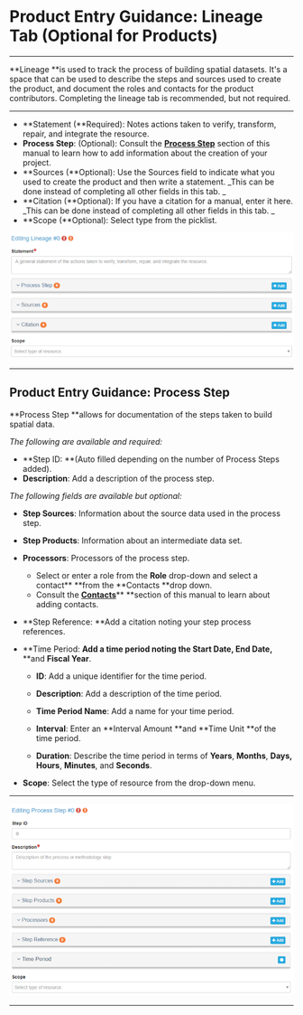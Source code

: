 # Product Entry Guidance: Lineage Tab \(Optional for Products\)

---

**Lineage **is used to track the process of building spatial datasets. It's a space that can be used to describe the steps and sources used to create the product, and document the roles and contacts for the product contributors. Completing the lineage tab is recommended, but not required.

---

* **Statement \(**Required\): Notes actions taken to verify, transform, repair, and integrate the resource.
* **Process Step**: \(Optional\): Consult the [**Process Step**](/product-entry-guidance/lineage/process-step.md) section of this manual to learn how to add information about the creation of your project.
* **Sources \(**Optional\): Use the Sources field to indicate what you used to create the product and then write a statement. _This can be done instead of completing all other fields in this tab. _
* **Citation \(**Optional\): If you have a citation for a manual, enter it here. _This can be done instead of completing all other fields in this tab. _
* **Scope \(**Optional\): Select type from the picklist. 

![](/assets/lineage_window.png)

---

## Product Entry Guidance: Process Step

**Process Step **allows for documentation of the steps taken to build spatial data.

_The following are available and required:_

* **Step ID: **\(Auto filled depending on the number of Process Steps added\).
* **Description**: Add a description of the process step.

_The following fields are available but optional:_

* **Step Sources**: Information about the source data used in the process step.
* **Step Products**: Information about an intermediate data set.
* **Processors**: Processors of the process step.
  * Select or enter a role from the **Role** drop-down and select a contact** **from the **Contacts **drop down.
  * Consult the [**Contacts**](/contacts.md)** **section of this manual to learn about adding contacts.
* **Step Reference: **Add a citation noting your step process references.
* **Time Period: **Add a time period noting the **Start Date,** **End Date**,** **and **Fiscal Year**.

  * **ID**: Add a unique identifier for the time period.

  * **Description**: Add a description of the time period.

  * **Time Period Name**: Add a name for your time period.

  * **Interval**: Enter an **Interval Amount **and **Time Unit **of the time period.

  * **Duration**: Describe the time period in terms of **Years**, **Months**, **Days, Hours**, **Minutes**, and **Seconds**.

* **Scope**: Select the type of resource from the drop-down menu.

---

![](/assets/process_step_window.png)

---



